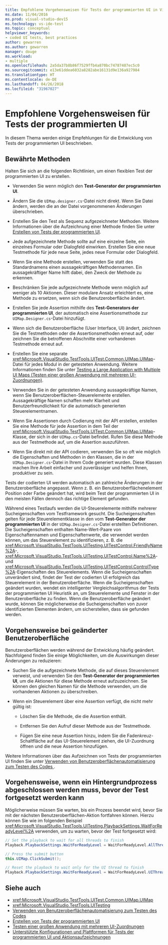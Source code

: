 ```yaml
---
title: Empfohlene Vorgehensweisen für Tests der programmierten UI in Visual Studio
ms.date: 11/04/2016
ms.prod: visual-studio-dev15
ms.technology: vs-ide-test
ms.topic: conceptual
helpviewer_keywords:
- coded UI tests, best practices
author: gewarren
ms.author: gewarren
manager: douge
ms.workload:
- multiple
ms.openlocfilehash: 2a5da37b8b86f7529ffb4a870bc74787487ec5c0
ms.sourcegitcommit: e13e61ddea6032a8282abe16131d9e136a927984
ms.translationtype: HT
ms.contentlocale: de-DE
ms.lasthandoff: 04/26/2018
ms.locfileid: "31967027"
---
```

# <a name="best-practices-for-coded-ui-tests"></a>Empfohlene Vorgehensweisen für Tests der programmierten UI

In diesem Thema werden einige Empfehlungen für die Entwicklung von Tests der programmierten UI beschrieben.

## <a name="best-practices"></a>Bewährte Methoden

Halten Sie sich an die folgenden Richtlinien, um einen flexiblen Test der programmierten UI zu erstellen.

-   Verwenden Sie wenn möglich den **Test-Generator der programmierten UI**.

-   Ändern Sie die `UIMap.designer.cs`-Datei nicht direkt. Wenn Sie Datei ändern, werden die an der Datei vorgenommenen Änderungen überschrieben.

-   Erstellen Sie den Test als Sequenz aufgezeichneter Methoden. Weitere Informationen über die Aufzeichnung einer Methode finden Sie unter [Erstellen von Tests der programmierten UI](../test/use-ui-automation-to-test-your-code.md).

-   Jede aufgezeichnete Methode sollte auf eine einzelne Seite, ein einzelnes Formular oder Dialogfeld einwirken. Erstellen Sie eine neue Testmethode für jede neue Seite, jedes neue Formular oder Dialogfeld.

-   Wenn Sie eine Methode erstellen, verwenden Sie statt des Standardnamens einen aussagekräftigen Methodennamen. Ein aussagekräftiger Name hilft dabei, den Zweck der Methode zu erkennen.

-   Beschränken Sie jede aufgezeichnete Methode wenn möglich auf weniger als 10 Aktionen. Dieser modulare Ansatz erleichtert es, eine Methode zu ersetzen, wenn sich die Benutzeroberfläche ändert.

-   Erstellen Sie jede Assertion mithilfe des **Test-Generators der programmierten UI**, der automatisch eine Assertionsmethode zur `UIMap.Designer.cs`-Datei hinzufügt.

-   Wenn sich die Benutzeroberfläche (User Interface, UI) ändert, zeichnen Sie die Testmethoden oder die Assertionsmethoden erneut auf, oder zeichnen Sie die betroffenen Abschnitte einer vorhandenen Testmethode erneut auf.

-   Erstellen Sie eine separate <xref:Microsoft.VisualStudio.TestTools.UITest.Common.UIMap.UIMap>-Datei für jedes Modul in der getesteten Anwendung. Weitere Informationen finden Sie unter [Testing a Large Application with Multiple UI Maps (Testen einer großen Anwendung mit mehreren UI-Zuordnungen)](../test/testing-a-large-application-with-multiple-ui-maps.md).

-   Verwenden Sie in der getesteten Anwendung aussagekräftige Namen, wenn Sie Benutzeroberflächen-Steuerelemente erstellen. Aussagekräftige Namen schaffen mehr Klarheit und Benutzerfreundlichkeit für die automatisch generierten Steuerelementnamen.

-   Wenn Sie Assertionen durch Codierung mit der API erstellen, erstellen Sie eine Methode für jede Assertion in dem Teil der <xref:Microsoft.VisualStudio.TestTools.UITest.Common.UIMap.UIMap>-Klasse, der sich in der `UIMap.cs`-Datei befindet. Rufen Sie diese Methode aus der Testmethode auf, um die Assertion auszuführen.

-   Wenn Sie direkt mit der API codieren, verwenden Sie so oft wie möglich die Eigenschaften und Methoden in den Klassen, die in der `UIMap.Designer.cs`-Datei in Ihrem Code generiert wurden. Diese Klassen machen Ihre Arbeit einfacher und zuverlässiger und helfen Ihnen, produktiver zu sein.

Tests der codierten UI werden automatisch an zahlreiche Änderungen in der Benutzeroberfläche angepasst. Wenn z. B. ein Benutzeroberflächenelement Position oder Farbe geändert hat, wird beim Test der programmierten UI in den meisten Fällen dennoch das richtige Element gefunden.

Während eines Testlaufs werden die UI-Steuerelemente mithilfe mehrerer Sucheigenschaften vom Testframework gesucht. Die Sucheigenschaften gelten für jede Steuerelementklasse in den vom **Test-Generator der programmierten UI** in der `UIMap.Designer.cs`-Datei erstellten Definitionen. Die Sucheigenschaften enthalten Name-Wert-Paare von Eigenschaftennamen und Eigenschaftenwerte, die verwendet werden können, um das Steuerelement zu identifizieren, z. B. die <xref:Microsoft.VisualStudio.TestTools.UITesting.UITestControl.FriendlyName%2A>-, <xref:Microsoft.VisualStudio.TestTools.UITesting.UITestControl.Name%2A>- und <xref:Microsoft.VisualStudio.TestTools.UITesting.UITestControl.ControlType%2A>-Eigenschaften des Steuerelements. Wenn die Sucheigenschaften unverändert sind, findet der Test der codierten UI erfolgreich das Steuerelement in der Benutzeroberfläche. Wenn die Sucheigenschaften geändert wurden, wendet ein intelligenter Vergleichsalgorithmus der Tests der programmierten UI Heuristik an, um Steuerelemente und Fenster in der Benutzeroberfläche zu finden. Wenn die Benutzeroberfläche geändert wurde, können Sie möglicherweise die Sucheigenschaften von zuvor identifizierten Elementen ändern, um sicherstellen, dass sie gefunden werden.

## <a name="if-your-user-interface-changes"></a>Vorgehensweise bei geänderter Benutzeroberfläche

Benutzeroberflächen werden während der Entwicklung häufig geändert. Nachfolgend finden Sie einige Möglichkeiten, um die Auswirkungen dieser Änderungen zu reduzieren:

-   Suchen Sie die aufgezeichnete Methode, die auf dieses Steuerelement verweist, und verwenden Sie den **Test-Generator der programmierten UI**, um die Aktionen für diese Methode erneut aufzuzeichnen. Sie können den gleichen Namen für die Methode verwenden, um die vorhandenen Aktionen zu überschreiben.

-   Wenn ein Steuerelement über eine Assertion verfügt, die nicht mehr gültig ist:

    -   Löschen Sie die Methode, die die Assertion enthält.

    -   Entfernen Sie den Aufruf dieser Methode aus der Testmethode.

    -   Fügen Sie eine neue Assertion hinzu, indem Sie die Fadenkreuz-Schaltfläche auf das UI-Steuerelement ziehen, die UI-Zuordnung öffnen und die neue Assertion hinzufügen.

Weitere Informationen über das Aufzeichnen von Tests der programmierten UI finden Sie unter [Verwenden von Benutzeroberflächenautomatisierung zum Testen des Codes ](../test/use-ui-automation-to-test-your-code.md).

## <a name="if-a-background-process-needs-to-complete-before-the-test-can-continue"></a>Vorgehensweise, wenn ein Hintergrundprozess abgeschlossen werden muss, bevor der Test fortgesetzt werden kann

Möglicherweise müssen Sie warten, bis ein Prozess beendet wird, bevor Sie mit der nächsten Benutzeroberflächen-Aktion fortfahren können. Hierzu können Sie wie im folgenden Beispiel <xref:Microsoft.VisualStudio.TestTools.UITesting.PlaybackSettings.WaitForReadyLevel%2A> verwenden, um zu warten, bevor der Test fortgesetzt wird:

```csharp
// Set the playback to wait for all threads to finish
Playback.PlaybackSettings.WaitForReadyLevel = WaitForReadyLevel.AllThreads;

// Press the submit button
this.UIMap.ClickSubmit();

// Reset the playback to wait only for the UI thread to finish
Playback.PlaybackSettings.WaitForReadyLevel = WaitForReadyLevel.UIThreadOnly;
```

## <a name="see-also"></a>Siehe auch

- <xref:Microsoft.VisualStudio.TestTools.UITest.Common.UIMap.UIMap>
- <xref:Microsoft.VisualStudio.TestTools.UITesting>
- [Verwenden von Benutzeroberflächenautomatisierung zum Testen des Codes](../test/use-ui-automation-to-test-your-code.md)
- [Erstellen von Tests der programmierten UI](../test/use-ui-automation-to-test-your-code.md)
- [Testen einer großen Anwendung mit mehreren UI-Zuordnungen](../test/testing-a-large-application-with-multiple-ui-maps.md)
- [Unterstützte Konfigurationen und Plattformen für Tests der programmierten UI und Aktionsaufzeichnungen](../test/supported-configurations-and-platforms-for-coded-ui-tests-and-action-recordings.md)